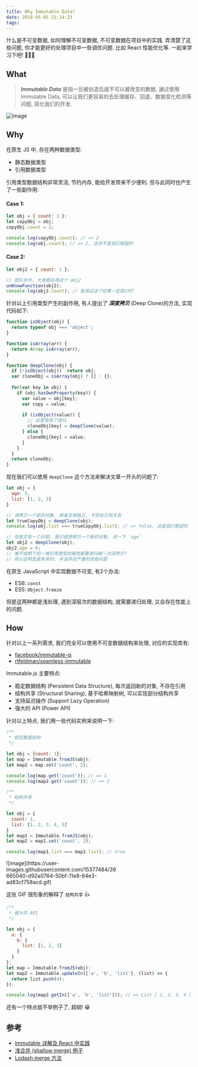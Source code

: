 ```yaml
---
title: Why Immutable Data?
date: 2018-05-05 21:14:23
tags:
---
```

什么是不可变数据, 如何理解不可变数据, 不可变数据在项目中的实践. 弄清楚了这些问题, 你才能更好的处理项目中一些调优问题. 比如 React 性能优化等. 一起来学习下吧! 👨🏼‍💻

<!-- more -->
## What

> ***Immutable Data*** 是指一旦被创造后就不可以被改变的数据, 通过使用 Immutable Data, 可以让我们更容易的去处理缓存、回退、数据变化检测等问题, 简化我们的开发.


![image](https://user-images.githubusercontent.com/15377484/39663322-c4bb61ae-50a3-11e8-8267-4c2a80c00af7.png)


## Why
在原生 JS 中, 存在两种数据类型:

- 静态数据类型
- 引用数据类型

引用类型数据结构非常灵活, 节约内存, 能给开发带来不少便利. 但与此同时也产生了一些副作用:

#### Case 1:
```js
let obj = { count: 1 };
let copyObj = obj;
copyObj.count = 2;

console.log(copyObj.count); // => 2
console.log(obj.count); // => 2, 这并不是我们期望的
```
#### Case 2:
```js
let obj2 = { count: 1 };

// 团队协作, 大家都在用这个 obj2
unKnowFunction(obj2);
console.log(obj2.count); // 能保证这个结果一定是1吗?
```

针对以上引用类型产生的副作用, 有人提出了 ***深度拷贝*** (Deep Clone)的方法, 实现代码如下:
```js
function isObject(obj) {
  return typeof obj === 'object';
}

function isArray(arr) {
  return Array.isArray(arr);
}

function deepClone(obj) {
  if (!isObject(obj))  return obj;
  var cloneObj = isArray(obj) ? [] : {};
  
  for(var key in obj) {
    if (obj.hasOwnProperty(key)) {
      var value = obj[key];
      var copy = value;
      
      if (isObject(value)) {
        // 这里使用了递归
        cloneObj[key] = deepClone(value);
      } else {
        cloneObj[key] = value;
      }
    }
  }
  return cloneObj;
}
```

现在我们可以使用 `deepClone` 这个方法来解决文章一开头的问题了:
```js
let obj = {
  age: 5,
  list: [1, 2, 3]
}

// 深拷贝一个新的对象, 两者互相独立, 不存在引用关系
let trueCopyObj = deepClone(obj);
console.log(obj.list === trueCopyObj.list); // => false, 这是我们期望的

// 但是又有一个问题, 我只是想拷贝一个新的对象, 改一下 `age`
let obj2 = deepClone(obj);
obj2.age = 6;
// 难不成剩下的一堆引用类型的属性都要递归做一次深拷贝?
// 所以这明显是多余的, 并且存在严重的性能问题
```

在原生 JavaScript 中实现数据不可变, 有2个办法:

- ES6: `const`
- ES5: `Object.freeze`

但是这两种都是浅处理, 遇到深层次的数据结构, 就需要递归处理, 又会存在性能上的问题.

## How

针对以上一系列需求, 我们完全可以使用不可变数据结构来处理, 对应的实现库有: 
- [facebook/immutable-js](https://github.com/facebook/immutable-js)
- [rtfeldman/seamless-immutable](https://github.com/rtfeldman/seamless-immutable) 


Immutable.js 主要特点:
- 稳定数据结构 (Persistent Data Structure), 每次返回新的对象, 不存在引用
- 结构共享 (Structural Sharing), 基于哈希映射树, 可以实现部分结构共享
- 支持延迟操作 (Support Lazy Operation)
- 强大的 API (Power API)

针对以上特点, 我们用一些代码实例来说明一下:
```js
/**
 * 稳定数据结构
 */

let obj = {count: 1};
let map = Immutable.fromJS(obj);
let map2 = map.set('count', 2);

console.log(map.get('count')); // => 1
console.log(map2.get('count')); // => 2
```

```js
/**
 * 结构共享 
 */

let obj = {
  count: 1,
  list: [1, 2, 3, 4, 5]
}
let map1 = Immutable.fromJS(obj);
let map2 = map1.set('count', 2);

console.log(map1.list === map2.list); // true
```

<div style="width: 300px; ">![image](https://user-images.githubusercontent.com/15377484/39665040-d92a0764-50bf-11e8-84e3-ad83cf758acd.gif)</div>

这张 GIF 很形象的解释了 `结构共享` 👍 

```js
/**
 * 强大的 API 
 */

let obj = {
  a: {
    b: {
      list: [1, 2, 3]
    }
  }
};
let map = Immutable.fromJS(obj);
let map2 = Immutable.updateIn(['a', 'b', 'list'], (list) => {
  return list.push(4);
});

console.log(map2.getIn(['a', 'b', 'list'])); // => List [ 1, 2, 3, 4 ]
```

还有一个特点就不举例子了, 超纲! 😁

## 参考
- [Immutable 详解及 React 中实践](https://github.com/camsong/blog/issues/3)
- [浅合并 (shallow merge) 例子](https://stackoverflow.com/questions/27936772/how-to-deep-merge-instead-of-shallow-merge/28248548)
- [Lodash merge 方法](https://lodash.com/docs/4.17.10#merge)